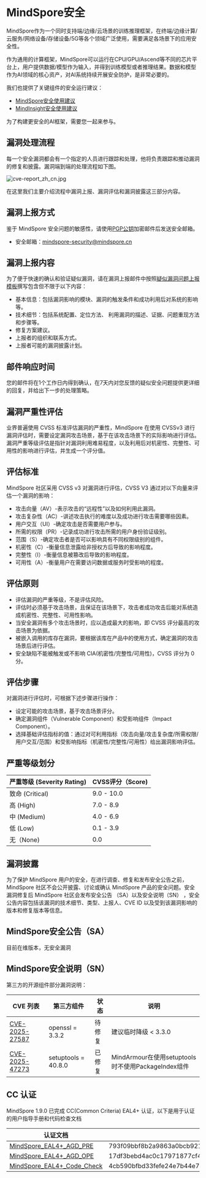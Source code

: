 # MindSpore安全

MindSpore作为一个同时支持端/边缘/云场景的训练推理框架，在终端/边缘计算/云服务/网络设备/存储设备/5G等各个领域广泛使用，需要满足各场景下的应用安全性。

作为通用的计算框架，MindSpore可以运行在CPU/GPU/Ascend等不同的芯片平台上，用户提供数据/模型作为输入，并得到训练模型或者推理结果。数据和模型作为AI领域的核心资产，对AI系统持续开展安全防护，是非常必要的。

我们也提供了关键组件的安全运行建议：

+ [MindSpore安全使用建议](https://gitee.com/mindspore/mindspore/blob/master/SECURITY.md)
+ [MindInsight安全使用建议](https://gitee.com/mindspore/mindinsight/blob/master/SECURITY.md)

为了构建更安全的AI框架，需要您一起来参与。

## 漏洞处理流程

每一个安全漏洞都会有一个指定的人员进行跟踪和处理，他将负责跟踪和推动漏洞的修复和披露。漏洞端到端的处理流程如下图。

![cve-report_zh_cn.jpg](https://gitee.com/mindspore/community/raw/master/security/resource/cve-report_zh_cn.jpg)

在这里我们主要介绍流程中漏洞上报、漏洞评估和漏洞披露这三部分内容。

## 漏洞上报方式

鉴于 MindSpore 安全问题的敏感性，请使用[PGP公钥](https://gitee.com/mindspore/community/blob/master/security/public_key_securities.asc)加密邮件后发送安全邮箱。

+ 安全邮箱：<mindspore-security@mindspore.cn>

## 漏洞上报内容

为了便于快速的确认和验证疑似漏洞，请在漏洞上报邮件中按照[疑似漏洞问题上报模板](https://gitee.com/mindspore/community/blob/master/security/template/report-template_zh_cn.md)撰写包含但不限于以下内容：

+ 基本信息：包括漏洞影响的模块、漏洞的触发条件和成功利用后对系统的影响等。
+ 技术细节：包括系统配置、定位方法、 利用漏洞的描述、证据、问题重现方法和步骤等。
+ 修复方案建议。
+ 上报者的组织和联系方式。
+ 上报者可能的漏洞披露计划。

## 邮件响应时间

您的邮件将在1个工作日内得到确认，在7天内对您反馈的疑似安全问题提供更详细的回复，并给出下一步的处理策略。

## 漏洞严重性评估

业界普遍使用 CVSS 标准评估漏洞的严重性，MindSpore 在使用 CVSSv3 进行漏洞评估时，需要设定漏洞攻击场景，基于在该攻击场景下的实际影响进行评估。漏洞严重等级评估是指针对漏洞利用难易程度，以及利用后对机密性、完整性、可用性的影响进行评估，并生成一个评分值。

## 评估标准

MindSpore 社区采用 CVSS v3 对漏洞进行评估，CVSS V3 通过对以下向量来评估一个漏洞的影响：

+ 攻击向量（AV）-表示攻击的“远程性”以及如何利用此漏洞。
+ 攻击复杂性（AC）-讲述攻击执行的难度以及成功进行攻击需要哪些因素。
+ 用户交互（UI）-确定攻击是否需要用户参与。
+ 所需的权限（PR）-记录成功进行攻击所需的用户身份验证级别。
+ 范围（S）-确定攻击者是否可以影响具有不同权限级别的组件。
+ 机密性（C）-衡量信息泄露给非授权方后导致的影响程度。
+ 完整性（I）-衡量信息被篡改后导致的影响程度。
+ 可用性（A）-衡量用户在需要访问数据或服务时受影响的程度。

## 评估原则

+ 评估漏洞的严重等级，不是评估风险。
+ 评估时必须基于攻击场景，且保证在该场景下，攻击者成功攻击后能对系统造成机密性、完整性、可用性影响。
+ 当安全漏洞有多个攻击场景时，应以造成最大的影响，即 CVSS 评分最高的攻击场景为依据。
+ 被嵌入调用的库存在漏洞，要根据该库在产品中的使用方式，确定漏洞的攻击场景后进行评估。
+ 安全缺陷不能被触发或不影响 CIA(机密性/完整性/可用性)，CVSS 评分为 0 分。

## 评估步骤

对漏洞进行评估时，可根据下述步骤进行操作：

+ 设定可能的攻击场景，基于攻击场景评分。
+ 确定漏洞组件（Vulnerable Component）和受影响组件（Impact Component）。
+ 选择基础评估指标的值：通过对可利用指标（攻击向量/攻击复杂度/所需权限/用户交互/范围）和受影响指标（机密性/完整性/可用性）给出漏洞影响评估。

## 严重等级划分

| 严重等级 (Severity Rating) | CVSS评分（Score) |
| ---   | ---     |
| 致命 (Critical) | 9.0 - 10.0 |
| 高 (High) | 7.0 - 8.9 |
| 中 (Medium) | 4.0 - 6.9 |
| 低 (Low) | 0.1 - 3.9 |
| 无（None) | 0.0 |

## 漏洞披露

为了保护 MindSpore 用户的安全，在进行调查、修复和发布安全公告之前， MindSpore 社区不会公开披露、讨论或确认 MindSpore 产品的安全问题。安全漏洞修复后 MindSpore 社区会发布安全公告 （SA）以及安全说明（SN） ，安全公告内容包括该漏洞的技术细节、类型、上报人、CVE ID 以及受到该漏洞影响的版本和修复版本等信息。

## MindSpore安全公告（SA）

目前在维版本，无安全漏洞

## MindSpore安全说明（SN）

第三方的开源组件部分漏洞说明：

| CVE 列表 | 第三方组件 | 状态 | 说明 |
|  ----    | ----      | ---- | ----               |
| [CVE-2025-27587](https://nvd.nist.gov/vuln/detail/CVE-2025-27587) | openssl = 3.3.2 | 待修复 | 建议临时降级 < 3.3.0 |
| [CVE-2025-47273](https://nvd.nist.gov/vuln/detail/CVE-2025-47273) | setuptools = 40.8.0 | 已修复 | MindArmour在使用setuptools时不使用PackageIndex组件 |

## CC 认证

MindSpore 1.9.0 已完成 CC(Common Criteria) EAL4+ 认证，以下是用于认证的用户指导手册和代码检查文档

| 认证文档                                                                                                                              | 哈希值     |
|-----------------------------------------------------------------------------------------------------------------------------------|---------|
| [MindSpore_EAL4+_AGD_PRE](https://mindspore-website.obs.cn-north-4.myhuaweicloud.com/pdf/r1.9/en/MindSpore_EAL4%2B_AGD_PRE.pdf)     | 793f09bbf8b2a9863a0bcb921962a50967005df4d2458871bcc90dc396ac8af7 |
| [MindSpore_EAL4+_AGD_OPE](https://mindspore-website.obs.cn-north-4.myhuaweicloud.com/pdf/r1.9/en/MindSpore_EAL4%2B_AGD_OPE.pdf)     | 17df3bebd4ac0c17971877cf4930b1cfd72965e5f0696bd07392156f424bb54c |
| [MindSpore_EAL4+_Code_Check](https://mindspore-website.obs.cn-north-4.myhuaweicloud.com/pdf/r1.9/en/MindSpore_EAL4%2B_Code_Check.pdf) | 4cb590bfbd33fefe24e7b44e71d1a0bace362c3df940cdab343c096790b1172f |
